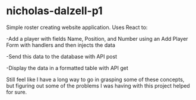 # nicholas-dalzell-p1

Simple roster creating website application. Uses React to:

-Add a player with fields Name, Position, and Number using an Add Player Form
    with handlers and then injects the data

-Send this data to the database with API post

-Display the data in a formatted table with API get

Still feel like I have a long way to go in grasping some of these concepts,
but figuring out some of the problems I was having with this project helped
for sure.